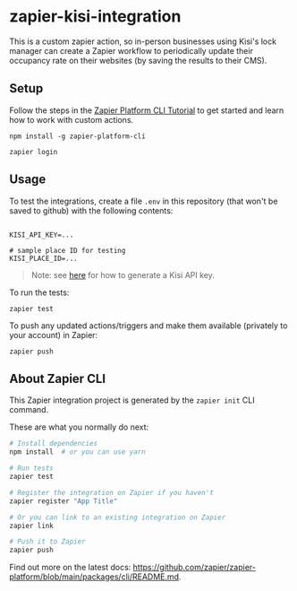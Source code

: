 # zapier-kisi-integration

This is a custom zapier action, so in-person businesses using Kisi's lock manager can create a Zapier workflow to periodically update their occupancy rate on their websites (by saving the results to their CMS).

## Setup

Follow the steps in the [Zapier Platform CLI Tutorial](https://platform.zapier.com/quickstart/cli-tutorial) to get started and learn how to work with custom actions.

```
npm install -g zapier-platform-cli

zapier login
```


## Usage

To test the integrations, create a file `.env` in this repository (that won't be saved to github) with the following contents:

```

KISI_API_KEY=...

# sample place ID for testing
KISI_PLACE_ID=... 
```

> Note: see [here](https://docs.kisi.io/how_to_guides/account_and_organization/generate_api_key/) for how to generate a Kisi API key.

To run the tests:

```
zapier test
```

To push any updated actions/triggers and make them available (privately to your account) in Zapier:

```
zapier push
```

## About Zapier CLI

This Zapier integration project is generated by the `zapier init` CLI command.

These are what you normally do next:

```bash
# Install dependencies
npm install  # or you can use yarn

# Run tests
zapier test

# Register the integration on Zapier if you haven't
zapier register "App Title"

# Or you can link to an existing integration on Zapier
zapier link

# Push it to Zapier
zapier push
```

Find out more on the latest docs: https://github.com/zapier/zapier-platform/blob/main/packages/cli/README.md.
